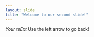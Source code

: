 ```yaml
---
layout: slide
title: "Welcome to our second slide!"
---
```

_Your teExt_
Use the left arrow to go back!
